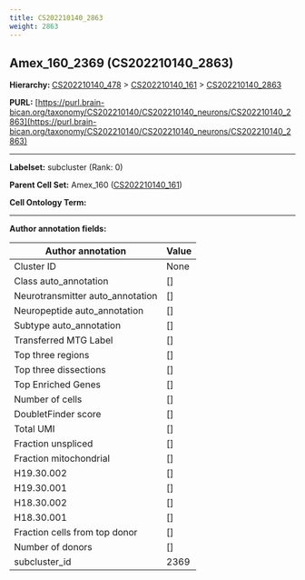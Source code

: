 ```yaml
---
title: CS202210140_2863
weight: 2863
---
```

## Amex_160_2369 (CS202210140_2863)
<b>Hierarchy: </b>
[CS202210140_478](../CS202210140_478) >
[CS202210140_161](../CS202210140_161) >
[CS202210140_2863](../CS202210140_2863)

**PURL:** [https://purl.brain-bican.org/taxonomy/CS202210140/CS202210140_neurons/CS202210140_2863](https://purl.brain-bican.org/taxonomy/CS202210140/CS202210140_neurons/CS202210140_2863)

---


**Labelset:** subcluster (Rank: 0)

**Parent Cell Set:** Amex_160 ([CS202210140_161](../CS202210140_161))



**Cell Ontology Term:** 

[MARKER GENES.]: #


---

[TRANSFERRED ANNOTATIONS.]: #


[AUTHOR ANNOTATION FIELDS.]: #


**Author annotation fields:**

| Author annotation | Value |
|-------------------|-------|
|Cluster ID|None|
|Class auto_annotation|[]|
|Neurotransmitter auto_annotation|[]|
|Neuropeptide auto_annotation|[]|
|Subtype auto_annotation|[]|
|Transferred MTG Label|[]|
|Top three regions|[]|
|Top three dissections|[]|
|Top Enriched Genes|[]|
|Number of cells|[]|
|DoubletFinder score|[]|
|Total UMI|[]|
|Fraction unspliced|[]|
|Fraction mitochondrial|[]|
|H19.30.002|[]|
|H19.30.001|[]|
|H18.30.002|[]|
|H18.30.001|[]|
|Fraction cells from top donor|[]|
|Number of donors|[]|
|subcluster_id|2369|
